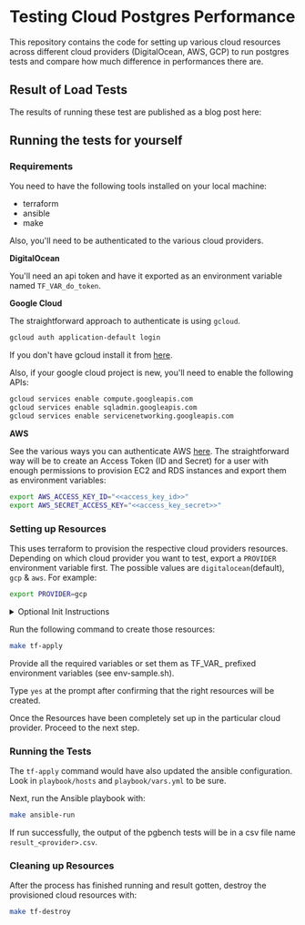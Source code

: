 # Testing Cloud Postgres Performance

This repository contains the code for setting up various cloud resources across
different cloud providers (DigitalOcean, AWS, GCP) to run postgres tests
and compare how much difference in performances there are.

## Result of Load Tests

The results of running these test are published as a blog post here: <TBD>


## Running the tests for yourself

### Requirements

You need to have the following tools installed on your local machine:

- terraform
- ansible
- make

Also, you'll need to be authenticated to the various cloud providers.

**DigitalOcean**

You'll need an api token and have it exported as an environment variable named `TF_VAR_do_token`.

**Google Cloud**

The straightforward approach to authenticate is using `gcloud`.
```sh
gcloud auth application-default login
```

If you don't have gcloud install it from [here](https://cloud.google.com/sdk/docs/install).

Also, if your google cloud project is new, you'll need to enable the following APIs:

```sh
gcloud services enable compute.googleapis.com
gcloud services enable sqladmin.googleapis.com
gcloud services enable servicenetworking.googleapis.com
```

**AWS**

See the various ways you can authenticate AWS [here](https://registry.terraform.io/providers/hashicorp/aws/latest/docs#authentication-and-configuration).
The straightforward way will be to create an Access Token (ID and Secret) for a user with 
enough permissions to provision EC2 and RDS instances and export them as environment variables:

```sh
export AWS_ACCESS_KEY_ID="<<access_key_id>>"
export AWS_SECRET_ACCESS_KEY="<<access_key_secret>>"
```

### Setting up Resources

This uses terraform to provision the respective cloud providers resources.
Depending on which cloud provider you want to test, export a `PROVIDER` environment variable first.
The possible values are `digitalocean`(default), `gcp` & `aws`. For example:

```sh
export PROVIDER=gcp
```

<details>
  <summary>Optional Init Instructions</summary>

  If this is your first time running any terraform command for your provider, then you need to run:
  ```sh
  make tf-init
  ```
</details>

Run the following command to create those resources:

```sh
make tf-apply
```

Provide all the required variables or set them as TF_VAR_ prefixed environment variables (see env-sample.sh).

Type `yes` at the prompt after confirming that the right resources will be created.

Once the Resources have been completely set up in the particular cloud provider. Proceed to the next step.
### Running the Tests

The `tf-apply` command would have also updated the ansible configuration. Look in `playbook/hosts` and `playbook/vars.yml` to be sure.

Next, run the Ansible playbook with:

```sh
make ansible-run
```

If run successfully, the output of the pgbench tests will be in a csv file name `result_<provider>.csv`.

### Cleaning up Resources

After the process has finished running and result gotten, destroy the provisioned cloud resources with:

```sh
make tf-destroy
```